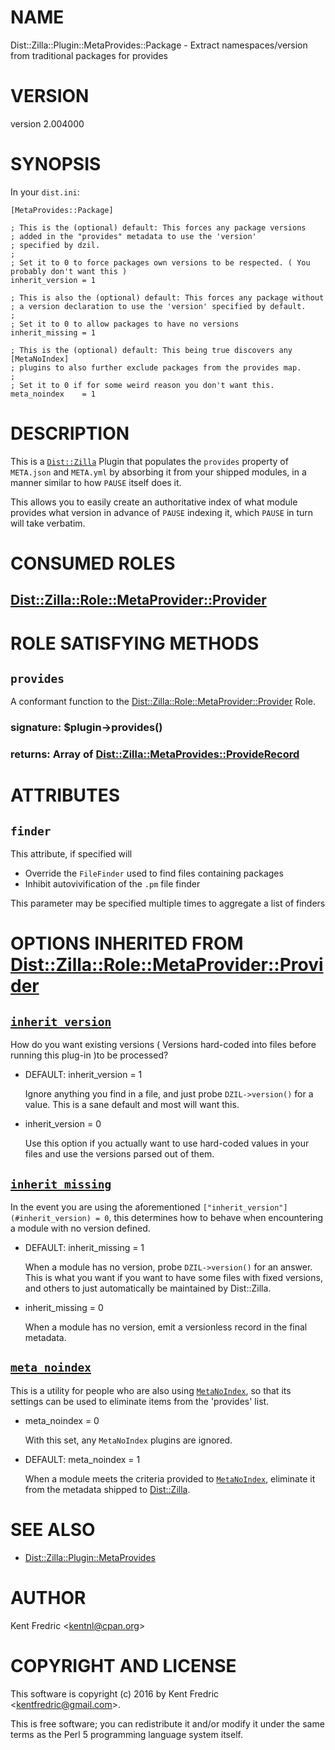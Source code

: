 # NAME

Dist::Zilla::Plugin::MetaProvides::Package - Extract namespaces/version from traditional packages for provides

# VERSION

version 2.004000

# SYNOPSIS

In your `dist.ini`:

    [MetaProvides::Package]

    ; This is the (optional) default: This forces any package versions
    ; added in the "provides" metadata to use the 'version'
    ; specified by dzil.
    ;
    ; Set it to 0 to force packages own versions to be respected. ( You probably don't want this )
    inherit_version = 1

    ; This is also the (optional) default: This forces any package without
    ; a version declaration to use the 'version' specified by default.
    ;
    ; Set it to 0 to allow packages to have no versions
    inherit_missing = 1

    ; This is the (optional) default: This being true discovers any [MetaNoIndex]
    ; plugins to also further exclude packages from the provides map.
    ;
    ; Set it to 0 if for some weird reason you don't want this.
    meta_noindex    = 1

# DESCRIPTION

This is a [`Dist::Zilla`](https://metacpan.org/pod/Dist::Zilla) Plugin that populates the `provides`
property of `META.json` and `META.yml` by absorbing it from your shipped modules,
in a manner similar to how `PAUSE` itself does it.

This allows you to easily create an authoritative index of what module provides what
version in advance of `PAUSE` indexing it, which `PAUSE` in turn will take verbatim.

# CONSUMED ROLES

## [Dist::Zilla::Role::MetaProvider::Provider](https://metacpan.org/pod/Dist::Zilla::Role::MetaProvider::Provider)

# ROLE SATISFYING METHODS

## `provides`

A conformant function to the [Dist::Zilla::Role::MetaProvider::Provider](https://metacpan.org/pod/Dist::Zilla::Role::MetaProvider::Provider) Role.

### signature: $plugin->provides()

### returns: Array of [Dist::Zilla::MetaProvides::ProvideRecord](https://metacpan.org/pod/Dist::Zilla::MetaProvides::ProvideRecord)

# ATTRIBUTES

## `finder`

This attribute, if specified will

- Override the `FileFinder` used to find files containing packages
- Inhibit autovivification of the `.pm` file finder

This parameter may be specified multiple times to aggregate a list of finders

# OPTIONS INHERITED FROM [Dist::Zilla::Role::MetaProvider::Provider](https://metacpan.org/pod/Dist::Zilla::Role::MetaProvider::Provider)

## [`inherit_version`](https://metacpan.org/pod/Dist::Zilla::Role::MetaProvider::Provider#inherit_version)

How do you want existing versions ( Versions hard-coded into files before running this plug-in )to be processed?

- DEFAULT: inherit\_version = 1

    Ignore anything you find in a file, and just probe `DZIL->version()` for a value. This is a sane default and most will want this.

- inherit\_version = 0

    Use this option if you actually want to use hard-coded values in your files and use the versions parsed out of them.

## [`inherit_missing`](https://metacpan.org/pod/Dist::Zilla::Role::MetaProvider::Provider#inherit_missing)

In the event you are using the aforementioned `["inherit_version"](#inherit_version) = 0`, this determines how to behave when encountering a
module with no version defined.

- DEFAULT: inherit\_missing = 1

    When a module has no version, probe `DZIL->version()` for an answer. This is what you want if you want to have some
    files with fixed versions, and others to just automatically be maintained by Dist::Zilla.

- inherit\_missing = 0

    When a module has no version, emit a versionless record in the final metadata.

## [`meta_noindex`](https://metacpan.org/pod/Dist::Zilla::Role::MetaProvider::Provider#meta_noindex)

This is a utility for people who are also using [`MetaNoIndex`](https://metacpan.org/pod/Dist::Zilla::Plugin::MetaNoIndex),
so that its settings can be used to eliminate items from the 'provides' list.

- meta\_noindex = 0

    With this set, any `MetaNoIndex` plugins are ignored.

- DEFAULT: meta\_noindex = 1

    When a module meets the criteria provided to [`MetaNoIndex`](https://metacpan.org/pod/Dist::Zilla::Plugin::MetaNoIndex),
    eliminate it from the metadata shipped to [Dist::Zilla](https://metacpan.org/pod/Dist::Zilla).

# SEE ALSO

- [Dist::Zilla::Plugin::MetaProvides](https://metacpan.org/pod/Dist::Zilla::Plugin::MetaProvides)

# AUTHOR

Kent Fredric &lt;kentnl@cpan.org>

# COPYRIGHT AND LICENSE

This software is copyright (c) 2016 by Kent Fredric &lt;kentfredric@gmail.com>.

This is free software; you can redistribute it and/or modify it under
the same terms as the Perl 5 programming language system itself.
